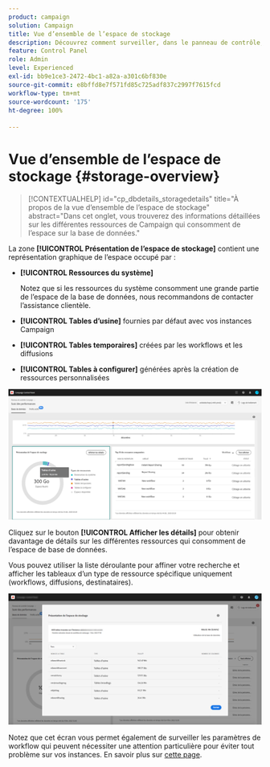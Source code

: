 ```yaml
---
product: campaign
solution: Campaign
title: Vue d’ensemble de l’espace de stockage
description: Découvrez comment surveiller, dans le panneau de contrôle, les différentes ressources Campaign qui occupent de l’espace de base de données sur vos instances.
feature: Control Panel
role: Admin
level: Experienced
exl-id: bb9e1ce3-2472-4bc1-a82a-a301c6bf830e
source-git-commit: e8bffd8e7f571fd85c725adf837c2997f7615fcd
workflow-type: tm+mt
source-wordcount: '175'
ht-degree: 100%

---
```


# Vue d’ensemble de l’espace de stockage {#storage-overview}

>[!CONTEXTUALHELP]
>id="cp_dbdetails_storagedetails"
>title="À propos de la vue d’ensemble de l’espace de stockage"
>abstract="Dans cet onglet, vous trouverez des informations détaillées sur les différentes ressources de Campaign qui consomment de l’espace sur la base de données."

La zone **[!UICONTROL Présentation de l’espace de stockage]** contient une représentation graphique de l’espace occupé par :

* **[!UICONTROL Ressources du système]**

  Notez que si les ressources du système consomment une grande partie de l’espace de la base de données, nous recommandons de contacter l’assistance clientèle.

* **[!UICONTROL Tables d’usine]** fournies par défaut avec vos instances Campaign
* **[!UICONTROL Tables temporaires]** créées par les workflows et les diffusions
* **[!UICONTROL Tables à configurer]** générées après la création de ressources personnalisées

![](assets/database-storage-overview.png)

Cliquez sur le bouton **[!UICONTROL Afficher les détails]** pour obtenir davantage de détails sur les différentes ressources qui consomment de l’espace de base de données.

Vous pouvez utiliser la liste déroulante pour affiner votre recherche et afficher les tableaux d’un type de ressource spécifique uniquement (workflows, diffusions, destinataires).

![](assets/database-storage-details.png)

Notez que cet écran vous permet également de surveiller les paramètres de workflow qui peuvent nécessiter une attention particulière pour éviter tout problème sur vos instances. En savoir plus sur [cette page](workflow-monitoring.md).
